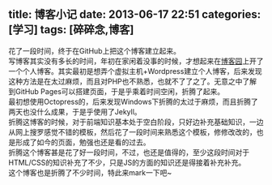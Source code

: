 title: 博客小记
date: 2013-06-17 22:51
categories: [学习]
tags: [碎碎念,博客]
---

花了一段时间，终于在GitHub上把这个博客建立起来。  
写博客其实没有多长的时间，年初在家闲着没事的时候，才想起来在[博客园][1]上开了一个个人博客。其实最初是想弄个虚拟主机+Wordpress建立个人博客，后来发现这种方法是在太过麻烦，而且对PHP也不熟悉，也就不了了之了。无意之中了解到GitHub Pages可以搭建页面，于是乎乘着时间空闲，折腾了起来。  
最初想使用Octopress的，后来发现Windows下折腾的太过于麻烦，而且折腾了两天也没什么成果，于是乎使用了Jekyll。  
折腾这博客的时候，对于前端知识基本处于空白阶段，只好边补充基础知识，一边从网上搜罗感觉不错的模板，然后花了一段时间来熟悉这个模板，修修改改的，也是形成了如今的页面，勉强也还是看的过去。  
折腾这个博客甚是花了好一段时间，不过，也还是值得的，至少这段时间对于HTML/CSS的知识补充了不少，只是JS的方面的知识还是得接着补充补充。  
这个博客也是折腾了不少时间，特此来mark一下吧~


[1]:http://www.cnblogs.com/panpei/